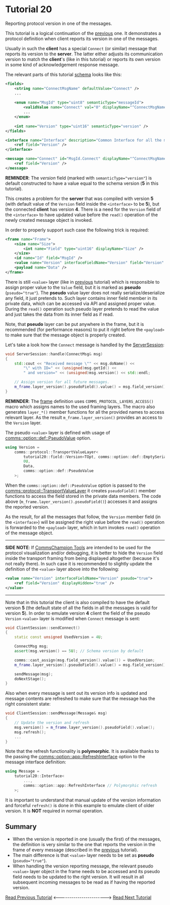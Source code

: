 # Tutorial 20
Reporting protocol version in one of the messages.

This tutorial is a logical continuation of the [previous](../tutorial19) one. It demonstrates 
a protocol definition when client reports its version in one of the messages. 

Usually in such the **client** has a special `Connect` (or similar) message that reports
its version to the **server**. The latter either adjusts its communication version to match 
the **client**'s (like in this tutorial) or reports its own version in some kind of 
acknowledgement response message.

The relevant parts of this tutorial [schema](dsl/schema.xml) looks like this:
```xml
<fields>
    <string name="ConnectMsgName" defaultValue="Connect" />
    ...
        
    <enum name="MsgId" type="uint8" semanticType="messageId">
        <validValue name="Connect" val="0" displayName="^ConnectMsgName" />
        ...
    </enum>
    
    <int name="Version" type="uint16" semanticType="version" />
</fields>

<interface name="Interface" description="Common Interface for all the messages.">
    <ref field="Version" />
</interface>  

<message name="Connect" id="MsgId.Connect" displayName="^ConnectMsgName" sender="client">
    <ref field="Version" />
</message> 
```
**REMINDER**: The _version_ field (marked with `semanticType="version"`) is default constructed to have
a value equal to the schema version (**5** in this tutorial).

This creates a problem for the **server** that was compiled with version **5** (with default value of 
the `Version` field inside the `<interface>` to be **5**), but the connected **client** 
has version **4**. There is a need for the `Version` field of the `<interface>` to have updated
value before the `read()` operation of the newly created message object is invoked.

In order to properly support such case the following trick is required:
```xml
<frame name="Frame">
    <size name="Size">
        <int name="Field" type="uint16" displayName="Size" />
    </size>
    <id name="Id" field="MsgId" />
    <value name="Version" interfaceFieldName="Version" field="Version" pseudo="true" />
    <payload name="Data" />
</frame>
```
There is still `<value>` layer (like in [previous](../tutorial19) tutorial) 
which is responsible to assign proper value to the `Value` field, but it is marked as 
**pseudo** (`pseudo="true"`). The **pseudo** value layer does not really serialize/deserialize
any field, it just pretends to. Such layer contains inner field member in its private data, 
which can be accessed via API and assigned proper value. During the `read()` operation
such pseudo layer pretends to read the value and just takes the data from its inner field as 
if read.

Note, that **pseudo** layer can be put anywhere in the frame, but it is recommended (for
performance reasons) to put it right before the `<payload>` to make sure that 
the message object is properly created.

Let's take a look how the `Connect` message is handled by the [ServerSession](src/ServerSession.cpp):
```cpp
void ServerSession::handle(ConnectMsg& msg)
{
    std::cout << "Received message \"" << msg.doName() << 
        "\" with ID=" << (unsigned)msg.getId() << 
        " and version=" << (unsigned)msg.version() << std::endl;

    // Assign version for all future messages.
    m_frame.layer_version().pseudoField().value() = msg.field_version().value();
}
```
**REMINDER**: The [frame](include/tutorial20/frame/Frame.h) definition uses 
`COMMS_PROTOCOL_LAYERS_ACCESS()` macro which assigns names to the used framing layers.
The macro also generates `layer_*()` member functions for all the provided names to 
access relevant layer. As the result `m_frame.layer_version()` provides an access to the
`Version` layer.

The pseudo `<value>` layer is defined with usage of 
[comms::option::def::PseudoValue](https://commschamp.github.io/comms_doc/options_8h.html) option.
```cpp
using Version =
    comms::protocol::TransportValueLayer<
        tutorial20::field::Version<TOpt, comms::option::def::EmptySerialization>,
        0U,
        Data,
        comms::option::def::PseudoValue
    >;
```
When the `comms::option::def::PseudoValue` option is passed to the 
[comms::protocol::TransportValueLayer](https://commschamp.github.io/comms_doc/classcomms_1_1protocol_1_1TransportValueLayer.html)
it creates `pseudoField()` member functions to access the field stored in the private data members.
The code above (`m_frame.layer_version().pseudoField()`) accesses it and assigns the reported 
version.

As the result, for all the messages that follow, the `Version` member field 
(in the `<interface>`) will be assigned the right value before
the `read()` operation is forwarded to the `<payload>` layer, which in turn invokes `read()` operation of 
the message object. 

----

**SIDE NOTE**: If [CommsChampion Tools](https://github.com/commschamp/cc_tools_qt/wiki/How-to-Use-CommsChampion-Tools)
are intended to be used for the protocol visualization and/or debugging, it is better to hide the `Version` field 
inside the transport framing from being displayed altogether (because it's not really there). In such case it is
recommended to slightly update the definition of the `<value>` layer above into the following:
```xml
<value name="Version" interfaceFieldName="Version" pseudo="true">
    <ref field="Version" displayHidden="true" />
</value>
```

---

Note that in this tutorial the client is also compiled to have the default version **5** (the default state of all the 
fields in all the messages is valid for version **5**). In order to emulate version **4** client the 
field of the pseudo `Version` `<value>` layer is modified when `Connect` message is sent:
```cpp
void ClientSession::sendConnect()
{
    static const unsigned UsedVersion = 4U;

    ConnectMsg msg;
    assert(msg.version() == 5U); // Schema version by default

    comms::cast_assign(msg.field_version().value()) = UsedVersion; 
    m_frame.layer_version().pseudoField().value() = msg.field_version().value();

    sendMessage(msg);
    doNextStage();
}
```
Also when every message is sent out its version info is updated and message contents are refreshed to 
make sure that the message has the right consistent state:
```cpp
void ClientSession::sendMessage(Message& msg)
{
    // Update the version and refresh
    msg.version() = m_frame.layer_version().pseudoField().value();
    msg.refresh();
    ...
}
```
Note that the refresh functionality is **polymorphic**. It is available thanks to the passing the 
[comms::option::app::RefreshInterface](https://commschamp.github.io/comms_doc/options_8h.html) 
option to the message interface definition:
```cpp
using Message = 
    tutorial20::Interface<
        ...,        
        comms::option::app::RefreshInterface // Polymorphic refresh        
    >;
```
It is important to understand that manual update of the version information and forceful `refresh()`
is done in this example to emulate client of older version. It is **NOT** required in normal
operation.

## Summary
- When the version is reported in one (usually the first) of the messages, the 
  definition is very similar to the one that reports the version in the frame of 
  every message (described in the [previous](../tutorial19) tutorial).
- The main difference is that `<value>` layer needs to be set as **pseudo**
  (`pseudo="true"`).
- When handling the version reporting message, the relevant pseudo `<value>` layer
  object in the frame needs to be accessed and its pseudo field needs to be updated to the 
  right version. It will result in all subsequent incoming messages to be read as if having 
  the reported version.

[Read Previous Tutorial](../tutorial19) &lt;-----------------------&gt; [Read Next Tutorial](../tutorial21) 
